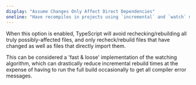 ```yaml
---
display: "Assume Changes Only Affect Direct Dependencies"
oneline: "Have recompiles in projects using `incremental` and `watch` mode assume that changes within a file will only affect files directly depending on it."
---
```


When this option is enabled, TypeScript will avoid rechecking/rebuilding all truly possibly-affected files, and only recheck/rebuild files that have changed as well as files that directly import them.

This can be considered a 'fast & loose' implementation of the watching algorithm, which can drastically reduce incremental rebuild times at the expense of having to run the full build occasionally to get all compiler error messages.
